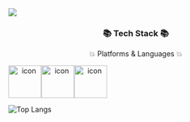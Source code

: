 <img src="https://capsule-render.vercel.app/api?type=waving&color=auto&height=200&section=header&text=Isak&fontSize=90" />
<div align = center>
<h3> 📚 Tech Stack 📚 </h3>
<p> 💥 Platforms & Languages 💥 </p>
   <div style="display: flex; align-items: flex-start;">
    <img src="https://techstack-generator.vercel.app/swift-icon.svg" alt="icon" width="65" height="65"/>
    <img src="https://techstack-generator.vercel.app/github-icon.svg" alt="icon" width="65" height="65"/>
    <img src="https://techstack-generator.vercel.app/cpp-icon.svg" alt="icon" width="65" height="65"/>
   </div>
</div>


![Top Langs](https://github-readme-stats.vercel.app/api/top-langs/?username=isakatty&layout=compact&theme=tokyonight)

<!--
**isakatty/isakatty** is a ✨ _special_ ✨ repository because its `README.md` (this file) appears on your GitHub profile.

Here are some ideas to get you started:

- 🔭 I’m currently working on ...
- 🌱 I’m currently learning ...
- 👯 I’m looking to collaborate on ...
- 🤔 I’m looking for help with ...
- 💬 Ask me about ...
- 📫 How to reach me: ...
- 😄 Pronouns: ...
- ⚡ Fun fact: ...
-->
